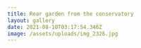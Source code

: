 ```yaml
---
title: Rear garden from the conservatory
layout: gallery
date: 2021-08-10T03:17:54.346Z
image: /assets/uploads/img_2326.jpg
---
```

